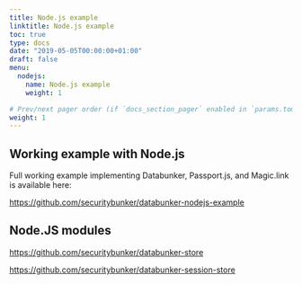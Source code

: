 ```yaml
---
title: Node.js example
linktitle: Node.js example
toc: true
type: docs
date: "2019-05-05T00:00:00+01:00"
draft: false
menu:
  nodejs:
    name: Node.js example
    weight: 1

# Prev/next pager order (if `docs_section_pager` enabled in `params.toml`)
weight: 1
---
```

## Working example with Node.js

Full working example implementing Databunker, Passport.js, and Magic.link is available here:

https://github.com/securitybunker/databunker-nodejs-example

## Node.JS modules

https://github.com/securitybunker/databunker-store

https://github.com/securitybunker/databunker-session-store

